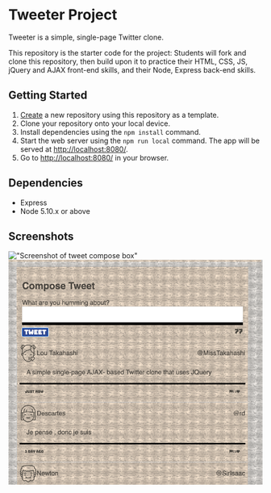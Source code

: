 # Tweeter Project

Tweeter is a simple, single-page Twitter clone.

This repository is the starter code for the project: Students will fork and clone this repository, then build upon it to practice their HTML, CSS, JS, jQuery and AJAX front-end skills, and their Node, Express back-end skills.

## Getting Started

1. [Create](https://docs.github.com/en/repositories/creating-and-managing-repositories/creating-a-repository-from-a-template) a new repository using this repository as a template.
2. Clone your repository onto your local device.
3. Install dependencies using the `npm install` command.
3. Start the web server using the `npm run local` command. The app will be served at <http://localhost:8080/>.
4. Go to <http://localhost:8080/> in your browser.

## Dependencies

- Express
- Node 5.10.x or above

 ## Screenshots

!["Screenshot of tweet compose box"](https://github.com/callmeteni/tweeter/bloba8a1d0ff79e2cd70a793ca3ac71b91fa6949f76c/docs/tweet-box.png)
!["Screenshot of tweets"](https://github.com/callmeteni/tweeter/blob/a8a1d0ff79e2cd70a793ca3ac71b91fa6949f76c/docs/tweets.png)